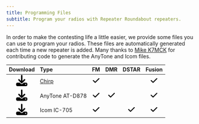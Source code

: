 ```yaml
---
title: Programming Files
subtitle: Program your radios with Repeater Roundabout repeaters.
---
```


In order to make the contesting life a little easier, we provide some files you can use to program your radios. These files are automatically generated each time a new repeater is added. Many thanks to [Mike K7MCK](https://www.qrz.com/db/k7mck) for contributing code to generate the AnyTone and Icom files.

| Download | Type | FM | DMR | DSTAR | Fusion |
|:--------:|:-----|:--:|:---:|:-----:|:------:|
| <a href="https://raw.githubusercontent.com/QCaudron/repeater_roundabout/main/assets/rr_frequencies.csv" download><img src="assets/download-solid.svg" height="30px" /></a> | [Chirp](https://chirp.danplanet.com/projects/chirp/wiki/Home) | <img src="assets/check-solid.svg" height="20px" /> | | | <img src="assets/check-solid.svg" height="20px" /> |
| <a href="#" download><img src="assets/download-solid.svg" height="30px" /></a> | AnyTone AT-D878 | <img src="assets/check-solid.svg" height="20px" /> | <img src="assets/check-solid.svg" height="20px" /> | | <img src="assets/check-solid.svg" height="20px" /> |
| <a href="#" download><img src="assets/download-solid.svg" height="30px" /></a> | Icom IC-705 | <img src="assets/check-solid.svg" height="20px" /> | |  <img src="assets/check-solid.svg" height="20px" /> | <img src="assets/check-solid.svg" height="20px" /> |
